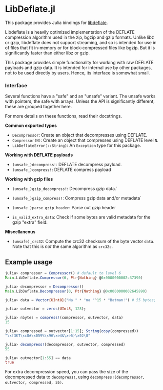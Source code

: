 # LibDeflate.jl

This package provides Julia bindings for [libdeflate](https://github.com/ebiggers/libdeflate).

Libdeflate is a heavily optimized implementation of the DEFLATE compression algorithm used in the zip, bgzip and gzip formats. Unlike libz or gzip, libdeflate does not support streaming, and so is intended for use in of files that fit in-memory or for block-compressed files like bgzip. But it is significantly faster than either libz or gzip.

This package provides simple functionality for working with raw DEFLATE payloads and gzip data. It is intended for internal use by other packages, not to be used directly by users. Hence, its interface is somewhat small.

### Interface
Several functions have a "safe" and an "unsafe" variant. The unsafe works with pointers, the safe with arrays. Unless the API is significantly different, these are grouped together here.

For more details on these functions, read their docstrings.

__Common exported types__
* `Decompressor`: Create an object that decompresses using DEFLATE.
* `Compressor(N)`: Create an object that compresses using DEFLATE level `N`.
* `LibDeflateError(::String)`: An `Exception` type for this package.

__Working with DEFLATE payloads__
* `(unsafe_)decompress!`: DEFLATE decompress payload.
* `(unsafe_)compress!`: DEFLATE compress payload

__Working with gzip files__
* `(unsafe_)gzip_decompress!`: Decompress gzip data.`
* `(unsafe_)gzip_compress!`: Compress gzip data and/or metadata`

* `(unsafe_)parse_gzip_header`: Parse out gzip header
* `is_valid_extra_data`: Check if some bytes are valid metadata for the gzip "extra" field.


__Miscellaneous__
* `(unsafe)_crc32`: Compute the crc32 checksum of the byte vector `data`. Note that this is _not_ the same algorithm as `crc32c`.

## Example usage
```julia
julia> compressor = Compressor() # default to level 6
Main.LibDeflate.Compressor(6, Ptr{Nothing} @0x0000000002c37390)

julia> decompressor = Decompressor()
Main.LibDeflate.Decompressor(0, Ptr{Nothing} @0x0000000002645890)

julia> data = Vector{UInt8}("Na " * "na "^15 * "Batman!") # 55 bytes;

julia> outvector = zeros(UInt8, 128);

julia> nbytes = compress!(compressor, outvector, data)
15

julia> compressed = outvector[1:15]; String(copy(compressed))
"\xf3KT\xc8#\x059%\x96\xe4&\xe6)\x02\0"

julia> decompress!(decompressor, outvector, compressed)
55

julia> outvector[1:55] == data
true
```

For extra decompression speed, you can pass the size of the decompressed data to `decompress!`, using `decompress!(decompressor, outvector, compressed, 55)`.

